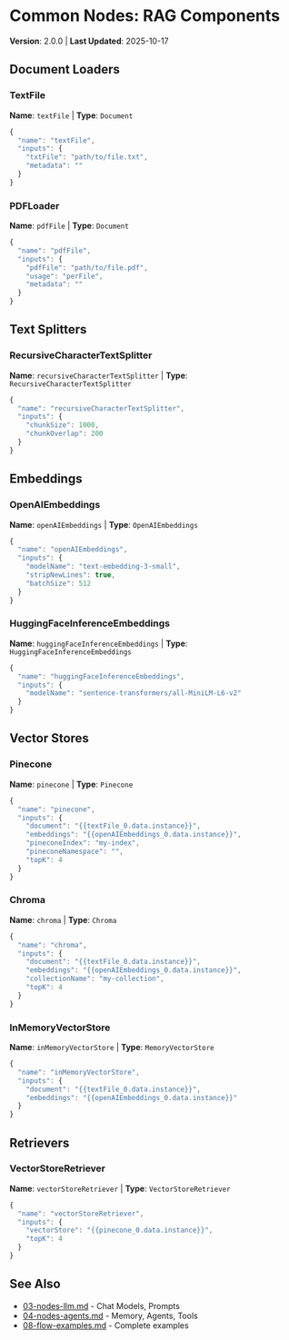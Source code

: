 # Common Nodes: RAG Components

**Version**: 2.0.0 | **Last Updated**: 2025-10-17

## Document Loaders

### TextFile
**Name**: `textFile` | **Type**: `Document`

```javascript
{
  "name": "textFile",
  "inputs": {
    "txtFile": "path/to/file.txt",
    "metadata": ""
  }
}
```

### PDFLoader
**Name**: `pdfFile` | **Type**: `Document`

```javascript
{
  "name": "pdfFile",
  "inputs": {
    "pdfFile": "path/to/file.pdf",
    "usage": "perFile",
    "metadata": ""
  }
}
```

## Text Splitters

### RecursiveCharacterTextSplitter
**Name**: `recursiveCharacterTextSplitter` | **Type**: `RecursiveCharacterTextSplitter`

```javascript
{
  "name": "recursiveCharacterTextSplitter",
  "inputs": {
    "chunkSize": 1000,
    "chunkOverlap": 200
  }
}
```

## Embeddings

### OpenAIEmbeddings
**Name**: `openAIEmbeddings` | **Type**: `OpenAIEmbeddings`

```javascript
{
  "name": "openAIEmbeddings",
  "inputs": {
    "modelName": "text-embedding-3-small",
    "stripNewLines": true,
    "batchSize": 512
  }
}
```

### HuggingFaceInferenceEmbeddings
**Name**: `huggingFaceInferenceEmbeddings` | **Type**: `HuggingFaceInferenceEmbeddings`

```javascript
{
  "name": "huggingFaceInferenceEmbeddings",
  "inputs": {
    "modelName": "sentence-transformers/all-MiniLM-L6-v2"
  }
}
```

## Vector Stores

### Pinecone
**Name**: `pinecone` | **Type**: `Pinecone`

```javascript
{
  "name": "pinecone",
  "inputs": {
    "document": "{{textFile_0.data.instance}}",
    "embeddings": "{{openAIEmbeddings_0.data.instance}}",
    "pineconeIndex": "my-index",
    "pineconeNamespace": "",
    "topK": 4
  }
}
```

### Chroma
**Name**: `chroma` | **Type**: `Chroma`

```javascript
{
  "name": "chroma",
  "inputs": {
    "document": "{{textFile_0.data.instance}}",
    "embeddings": "{{openAIEmbeddings_0.data.instance}}",
    "collectionName": "my-collection",
    "topK": 4
  }
}
```

### InMemoryVectorStore
**Name**: `inMemoryVectorStore` | **Type**: `MemoryVectorStore`

```javascript
{
  "name": "inMemoryVectorStore",
  "inputs": {
    "document": "{{textFile_0.data.instance}}",
    "embeddings": "{{openAIEmbeddings_0.data.instance}}"
  }
}
```

## Retrievers

### VectorStoreRetriever
**Name**: `vectorStoreRetriever` | **Type**: `VectorStoreRetriever`

```javascript
{
  "name": "vectorStoreRetriever",
  "inputs": {
    "vectorStore": "{{pinecone_0.data.instance}}",
    "topK": 4
  }
}
```

## See Also

- [03-nodes-llm.md](03-nodes-llm.md) - Chat Models, Prompts
- [04-nodes-agents.md](04-nodes-agents.md) - Memory, Agents, Tools
- [08-flow-examples.md](08-flow-examples.md) - Complete examples
